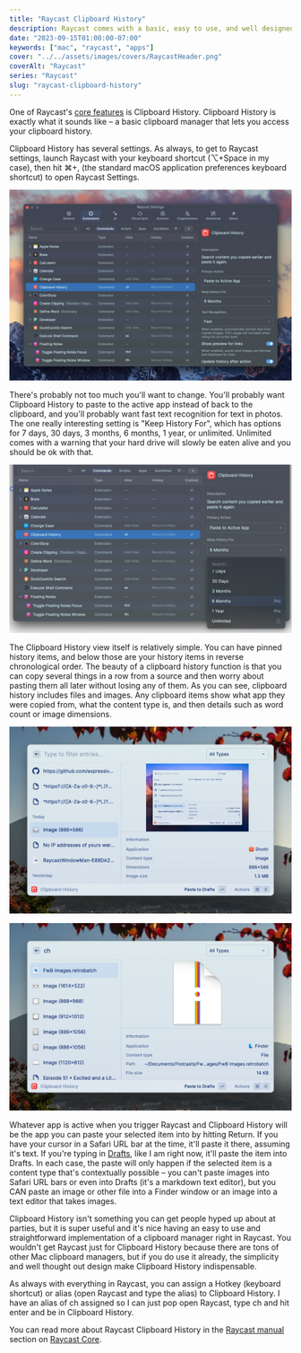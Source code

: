```yaml
---
title: "Raycast Clipboard History"
description: Raycast comes with a basic, easy to use, and well designed Clipboard History feature.
date: "2023-09-15T01:00:00-07:00"
keywords: ["mac", "raycast", "apps"]
cover: "../../assets/images/covers/RaycastHeader.png"
coverAlt: "Raycast"
series: "Raycast"
slug: "raycast-clipboard-history"
---
```


One of Raycast's [core features](https://manual.raycast.com/core) is Clipboard History. Clipboard History is exactly what it sounds like – a basic clipboard manager that lets you access your clipboard history.

Clipboard History has several settings. As always, to get to Raycast settings, launch Raycast with your keyboard shortcut (⌥+Space in my case), then hit ⌘+, (the standard macOS application preferences keyboard shortcut) to open Raycast Settings.

[![Clipboard History settings](../../assets/images/posts/ClipboardHistorySettings-7FC116B9-CAB0-4180-9FDA-762D682B75F3.jpeg)](/images/posts/ClipboardHistorySettings-7FC116B9-CAB0-4180-9FDA-762D682B75F3.jpeg)

There's probably not too much you'll want to change. You'll probably want Clipboard History to paste to the active app instead of back to the clipboard, and you'll probably want fast text recognition for text in photos. The one really interesting setting is "Keep History For", which has options for 7 days, 30 days, 3 months, 6 months, 1 year, or unlimited. Unlimited comes with a warning that your hard drive will slowly be eaten alive and you should be ok with that.

[![Clipboard History retention length setting](../../assets/images/posts/ClipboardHistoryLengthSetting-E511BEDE-4432-49AB-A442-05069F910E41.png)](/images/posts/ClipboardHistoryLengthSetting-E511BEDE-4432-49AB-A442-05069F910E41.png)

The Clipboard History view itself is relatively simple. You can have pinned history items, and below those are your history items in reverse chronological order. The beauty of a clipboard history function is that you can copy several things in a row from a source and then worry about pasting them all later without losing any of them. As you can see, clipboard history includes files and images. Any clipboard items show what app they were copied from, what the content type is, and then details such as word count or image dimensions.

[![Clipboard History image](../../assets/images/posts/ch-image-23A05452-7AEB-4F72-B829-5CA21D67A0B5.png)](/images/posts/ch-image-23A05452-7AEB-4F72-B829-5CA21D67A0B5.png)

[![Clipboard History Retrobatch file](../../assets/images/posts/ch-retrobatch-23A05452-7AEB-4F72-B829-5CA21D67A0B5.png)](/images/posts/ch-retrobatch-23A05452-7AEB-4F72-B829-5CA21D67A0B5.png)

Whatever app is active when you trigger Raycast and Clipboard History will be the app you can paste your selected item into by hitting Return. If you have your cursor in a Safari URL bar at the time, it'll paste it there, assuming it's text. If you're typing in [Drafts](https://getdrafts.com), like I am right now, it'll paste the item into Drafts. In each case, the paste will only happen if the selected item is a content type that's contextually possible – you can't paste images into Safari URL bars or even into Drafts (it's a markdown text editor), but you CAN paste an image or other file into a Finder window or an image into a text editor that takes images.

Clipboard History isn't something you can get people hyped up about at parties, but it is super useful and it's nice having an easy to use and straightforward implementation of a clipboard manager right in Raycast. You wouldn't get Raycast just for Clipboard History because there are tons of other Mac clipboard managers, but if you do use it already, the simplicity and well thought out design make Clipboard History indispensable.

As always with everything in Raycast, you can assign a Hotkey (keyboard shortcut) or alias (open Raycast and type the alias) to Clipboard History. I have an alias of ch assigned so I can just pop open Raycast, type ch and hit enter and be in Clipboard History.

You can read more about Raycast Clipboard History in the [Raycast manual](https://manual.raycast.com) section on [Raycast Core](https://manual.raycast.com/core).